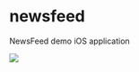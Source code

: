# newsfeed
NewsFeed demo iOS application

<img src="https://res.cloudinary.com/msatlan/image/upload/v1535959962/NewsFeedGif/newsFeedDemo1.gif">
